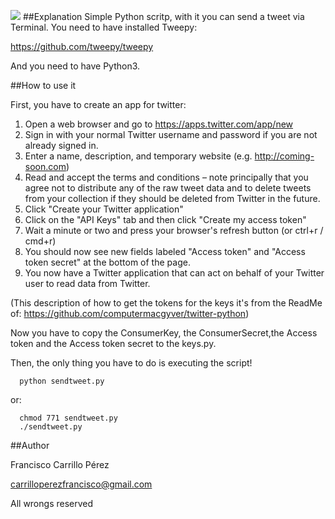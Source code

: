 
![](file:///run/media/pacocp/Nuevo%20vol/Personal%20Projects/sendtweet.jpg)
##Explanation
Simple Python scritp, with it you can send a tweet via Terminal. You need to have installed Tweepy: 

https://github.com/tweepy/tweepy

And you need to have Python3.

##How to use it 

First, you have to create an app for twitter:

1. Open a web browser and go to https://apps.twitter.com/app/new
2. Sign in with your normal Twitter username and password if you are not already signed in.
3. Enter a name, description, and temporary website (e.g. http://coming-soon.com)
4. Read and accept the terms and conditions – note principally that you agree not to distribute any of the raw tweet data and to delete tweets from your collection if they should be deleted from Twitter in the future.
5. Click "Create your Twitter application"
6. Click on the "API Keys" tab and then click "Create my access token"
7. Wait a minute or two and press your browser's refresh button (or ctrl+r / cmd+r)
8. You should now see new fields labeled "Access token" and "Access token secret" at the bottom of the page.
9. You now have a Twitter application that can act on behalf of your Twitter user to read data from Twitter.

(This description of how to get the tokens for the keys it's from the ReadMe of: https://github.com/computermacgyver/twitter-python)

Now you have to copy the ConsumerKey, the ConsumerSecret,the Access token and the Access token secret to the keys.py.

Then, the only thing you have to do is executing the script!

```
  python sendtweet.py
```

or:

```
  chmod 771 sendtweet.py
  ./sendtweet.py
```

##Author

Francisco Carrillo Pérez

carrilloperezfrancisco@gmail.com

All wrongs reserved
